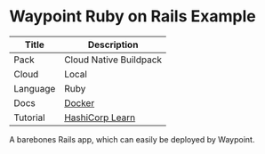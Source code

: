 # Waypoint Ruby on Rails Example

|Title|Description|
|---|---|
|Pack|Cloud Native Buildpack|
|Cloud|Local|
|Language|Ruby|
|Docs|[Docker](https://www.waypointproject.io/plugins/docker)|
|Tutorial|[HashiCorp Learn](https://learn.hashicorp.com/tutorials/waypoint/get-started-docker)|

A barebones Rails app, which can easily be deployed by Waypoint.
